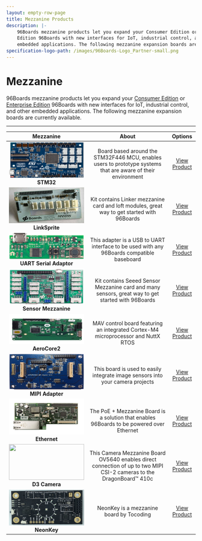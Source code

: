 ```yaml
---
layout: empty-row-page
title: Mezzanine Products
description: |-
    96Boards mezzanine products let you expand your Consumer Edition or Enterprise
    Edition 96Boards with new interfaces for IoT, industrial control, and other
    embedded applications. The following mezzanine expansion boards are currently available.
specification-logo-path: /images/96Boards-Logo_Partner-small.png
---
```


# Mezzanine


96Boards mezzanine products let you expand your [Consumer Edition](https://www.96boards.org/products/ce/) or [Enterprise Edition](https://www.96boards.org/products/ee/) 96Boards with new interfaces for IoT, industrial control, and other
embedded applications. The following mezzanine expansion boards are currently available.

***

| Mezzanine                               | About                                                   | Options                                 | 
|:---------------------------------------:|:-------------------------------------------------------:|:---------------------:|
| <img src="https://github.com/96boards/website/blob/master/_product/mezzanine/stm32/images/STM32_Front.png?raw=true" data-canonical-src="https://github.com/96boards/website/blob/master/_product/mezzanine/stm32/images/STM32_Front.png?raw=true" width="200" height="95" /><br> **STM32**  | Board based around the STM32F446 MCU, enables users to prototype systems that are aware of their environment  | [View Product](stm32/README.md)<br> |
| <img src="https://github.com/96boards/website/blob/master/_product/mezzanine/linkspritesensorkit/images/LinkSprite_Front.jpg?raw=true" data-canonical-src="https://github.com/96boards/website/blob/master/_product/mezzanine/linkspritesensorkit/images/LinkSprite_Front.jpg?raw=true" width="200" height="95" /><br> **LinkSprite**           | Kit contains Linker mezzanine card and loft modules, great way to get started with 96Boards  | [View Product](linkspritesensorkit/README.md)<br> |
| <img src="https://github.com/96boards/website/blob/master/_product/mezzanine/uartserial/images/96boards_uarts_Front.png?raw=true" data-canonical-src="https://github.com/96boards/website/blob/master/_product/mezzanine/uartserial/images/96boards_uarts_Front.png?raw=true" width="200" height="70" /><br> **UART Serial Adaptor**  | This adapter is a USB to UART interface to be used with any 96Boards compatible baseboard  | [View Product](uartserial/README.md)<br>|
| <img src="https://github.com/96boards/website/blob/master/_product/mezzanine/sensors-mezzanine/images/96Boards_Sensors_Front.png?raw=true" data-canonical-src="https://github.com/96boards/website/blob/master/_product/mezzanine/sensors-mezzanine/images/96Boards_Sensors_Front.png?raw=true" width="200" height="95" /><br> **Sensor Mezzanine**     | Kit contains Seeed Sensor Mezzanine card and many sensors, great way to get started with 96Boards  | [View Product](sensors-mezzanine/README.md)<br>|
| <img src="https://github.com/96boards/website/blob/master/_product/mezzanine/aerocore2/images/AeroCore-2-Mezzanine-front.jpg?raw=true" data-canonical-src="https://github.com/96boards/website/blob/master/_product/mezzanine/aerocore2/images/AeroCore-2-Mezzanine-front.jpg?raw=true" width="200" height="80" /><br> **AeroCore2**            | MAV control board featuring an integrated Cortex-M4 microprocessor and NuttX RTOS  | [View Product](aerocore2/README.md)<br>|
| <img src="https://github.com/96boards/website/blob/master/_product/mezzanine/mipiadapter/images/MIPI_Front.jpg?raw=true" data-canonical-src="https://github.com/96boards/website/blob/master/_product/mezzanine/mipiadapter/images/MIPI_Front.jpg?raw=true" width="200" height="95" /><br> **MIPI Adapter**         | This board is used to easily integrate image sensors into your camera projects  | [View Product](mipiadapter/README.md)<br>|
| <img src="https://github.com/96boards/website/blob/master/_product/mezzanine/ethernetcard/images/Ethernet_Front.jpg?raw=true" data-canonical-src="https://github.com/96boards/website/blob/master/_product/mezzanine/ethernetcard/images/Ethernet_Front.jpg?raw=true" width="200" height="95" /><br> **Ethernet**             | The PoE + Mezzanine Board is a solution that enables 96Boards to be powered over Ethernet  | [View Product](ethernetcard/README.md)<br>|
| <img src="https://github.com/96boards/website/blob/master/_product/mezzanine/d3camera/images/Camera%20Mezzanine%20Board%20OV5640_front.jpg?raw=true" data-canonical-src="https://github.com/96boards/website/blob/master/_product/mezzanine/d3camera/images/Camera%20Mezzanine%20Board%20OV5640_front.jpg?raw=true" width="200" height="95" /><br> **D3 Camera**            | This Camera Mezzanine Board OV5640 enables direct connection of up to two MIPI CSI-2 cameras to the DragonBoard™ 410c  | [View Product](d3camera/README.md)<br>|
| <img src="https://github.com/96boards/website/blob/master/_product/mezzanine/neonkey/images/crop-sd/neonkey-front-crop-sd.JPG?raw=true" data-canonical-src="https://github.com/96boards/website/blob/master/_product/mezzanine/neonkey/images/crop-sd/neonkey-front-crop-sd.JPG?raw=true" width="200" height="95" /><br> **NeonKey**            | NeonKey is a mezzanine board by Tocoding  | [View Product](neonkey/README.md)<br>|
